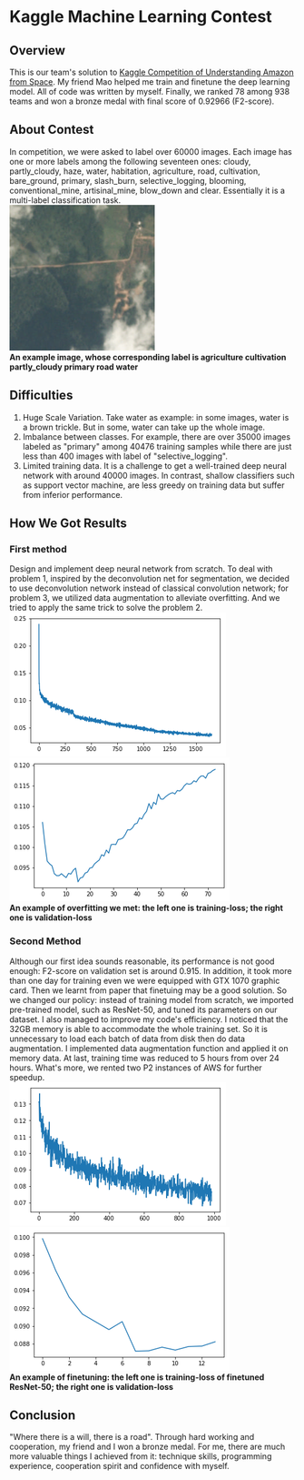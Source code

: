 Kaggle Machine Learning Contest
===============================
Overview
-------------------------------
This is our team's solution to [Kaggle Competition of Understanding Amazon from Space](https://www.kaggle.com/c/planet-understanding-the-amazon-from-space). My friend Mao helped me train and finetune the deep learning model. All of code was written by myself. Finally, we ranked 78 among 938 teams and won a bronze medal with final score of 0.92966 (F2-score). 

About Contest
-------------------------------
In competition, we were asked to label over 60000 images. Each image has one or more labels among the following seventeen ones: cloudy, partly_cloudy, haze, water, habitation, agriculture, road, cultivation, bare_ground, primary, slash_burn, selective_logging, blooming, conventional_mine, artisinal_mine, blow_down and clear.
Essentially it is a multi-label classification task.  
![sample image](https://raw.githubusercontent.com/CyanBuckeye/Kaggle-Amazon-Forest-Competition/master/image/sample.jpg)   
__An example image, whose corresponding label is agriculture cultivation partly_cloudy primary road water__

Difficulties
-------------------------------
1. Huge Scale Variation. Take water as example: in some images, water is a brown trickle. But in some, water can take up the whole image.
2. Imbalance between classes. For example, there are over 35000 images labeled as "primary" among 40476 training samples while there are just less than 400 images with label of "selective_logging".
3. Limited training data. It is a challenge to get a well-trained deep neural network with around 40000 images. In contrast, shallow classifiers such as support vector machine, are less greedy on training data but suffer from inferior performance.

How We Got Results
--------------------------------
### First method
Design and implement deep neural network from scratch. To deal with problem 1, inspired by the deconvolution net for segmentation, we decided to use deconvolution network instead of classical convolution network; for problem 3, 
we utilized data augmentation to alleviate overfitting. And we tried to apply the same trick to solve the problem 2.  
![sample image](https://raw.githubusercontent.com/CyanBuckeye/Kaggle-Amazon-Forest-Competition/master/image/overfit_loss.png)
![sample image](https://raw.githubusercontent.com/CyanBuckeye/Kaggle-Amazon-Forest-Competition/master/image/overfit_score.png)  
__An example of overfitting we met: the left one is training-loss; the right one is validation-loss__

### Second Method
Although our first idea sounds reasonable, its performance is not good enough: F2-score on validation set is around 0.915. In addition, it took more than one day for training even we were equipped with GTX 1070 graphic card. Then we learnt from paper that finetuing may be a good solution. So we changed our policy: instead of training model from scratch, we imported pre-trained model, such as ResNet-50, and tuned its parameters on our dataset. I also managed to improve my code's efficiency. I noticed that the 32GB memory is able to accommodate the whole training set. So it is unnecessary to load each batch of data from disk then do data augmentation. I implemented data augmentation function and applied it on memory data. At last, 
training time was reduced to 5 hours from over 24 hours. What's more, we rented two P2 instances of AWS for further speedup.  
![sample image](https://raw.githubusercontent.com/CyanBuckeye/Kaggle-Amazon-Forest-Competition/master/image/res50_finetune_trainingloss.png)
![sample image](https://raw.githubusercontent.com/CyanBuckeye/Kaggle-Amazon-Forest-Competition/master/image/res50_finetune_validationloss.png)  
__An example of finetuning: the left one is training-loss of finetuned ResNet-50; the right one is validation-loss__

Conclusion
--------------------------------
"Where there is a will, there is a road". Through hard working and cooperation, my friend and I won a bronze medal. For me, there are much more valuable things 
I achieved from it: technique skills, programming experience, cooperation spirit and confidence with myself.         
